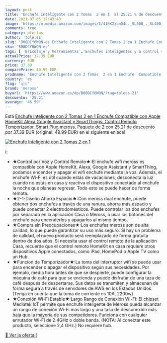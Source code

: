 ```yaml
---
layout: post
title: 'Enchufe Inteligente con 2 Tomas  2 en 1  al 25.21 % de descuento'
date: 2021-07-05 12:43:43
image: 'https://m.media-amazon.com/images/I/41RKZzbnG4L._SL500_._SL400_.jpg'
comments: true
category: ofertas
author: 'tole.es'
slug: 'B08DCY6WQN-es Enchufe Inteligente con 2 Tomas 2 en 1 Enchufe Compatible...'
sku: 'B08DCY6WQN-es'
tags: [ 'Bricolaje y herramientas','Enchufes inteligentes y a control remoto','Enchufes y accesorios','Instalación eléctrica','alexa','enchufe','inteligente','meross', ]
actualPrice: 37.39 EUR
currency: EUR
price: 37.39
comparePrice: 49.99 EUR
prodname: 'Enchufe Inteligente con 2 Tomas  2 en 1 Enchufe  Compatible con Apple HomeKit  Alexa  Google Assistant y SmartThings. Control Remoto  Temporizador. Smart Plug meross. Paquete de 2'
country: 'es'
flag: '🇪🇸'
brand: 'meross'
buyurl: 'https://www.amazon.es/dp/B08DCY6WQN/?tag=tolees-21'
descuento: '25.21'
average: '46.59'
---
```


Está [Enchufe Inteligente con 2 Tomas  2 en 1 Enchufe  Compatible con Apple HomeKit  Alexa  Google Assistant y SmartThings. Control Remoto  Temporizador. Smart Plug meross. Paquete de 2](https://www.amazon.es/dp/B08DCY6WQN/?tag=tolees-21) con 25.21 de descuento por 37.39 EUR (original: 49.99 EUR) en el siguiente enlace!

[![Enchufe Inteligente con 2 Tomas  2 en 1 ](https://m.media-amazon.com/images/I/41RKZzbnG4L._SL500_._SL400_.jpg)](https://www.amazon.es/dp/B08DCY6WQN/?tag=tolees-21)

ℹ️:

- ★Control por Voz y Control Remoto★:El enchufe wifi meross es compatible con Apple HomeKit, Alexa, Google Assistant y SmartThing, podamos encender y apagar el wifi enchufe mediante la voz. Además, el enchufe Wi-Fi es útil cuando estás de vacaciones, desconecta la luz cuando no estás en casa y reactiva el dispositivo conectado al enchufe la noche que planeas regresar. Todo esto se puede hacer de forma remota.
- ★2-1-Diseño Ahorra Espacio★:Con meross dual enchufe, puede obtener dos enchufes a través de una ranura, ahorra más espacio y puede conectar 2 electrodomésticos. Puede controlar los dos enchufes por separado en la aplicación Casa o Meross, o usar los botones del enchufe para encenderlos y apagarlos al mismo tiempo.
- ★Compra sin Preocupaciones★:Los enchufes meross son de alta calidad, lo que puede garantizar su uso más seguro. Si hay un problema de calidad, el nuevo producto será reemplazado de forma gratuita dentro de dos años. Si necesita usar el control remoto de la aplicación Casa, recuerde que el control remoto HomeKit en casa requiere otros dispositivos Apple conectados, como iPad, HomePod o Apple TV como un Hub.
- ★Funcion de Temporizador★:La toma del interruptor wifi se puede usar para encender o apagar el dispositivo según sus necesidades. Por ejemplo, media hora antes de que se despierte, puede configurar la máquina de café para que se encienda y puede disfrutar de una taza de café después de despertarse. Sus datos se transmiten y almacenan de forma segura a través de servidores de AWS en los Estados Unidos. (Tenga en cuenta que la toma de corriente es 10A, 2200w)
- ★Conexión Wi-Fi Estable★:Largo Rango de Conexión Wi-Fi: El chipset Mediatek IoT permite que enchufe inteligente de Meross pueda alcanzar un rango de conexión Wi-Fi más largo y una tasa de desconexión más baja que la mayoría de sus competidores. Funciona con cualquier enrutador Wi-Fi de 2.4GHz o doble banda. (NOTA: Al conectar este producto, seleccione 2,4 GHz.) No requiere hub.

[🛒 Ver la oferta!!](https://www.amazon.es/dp/B08DCY6WQN/?tag=tolees-21)
